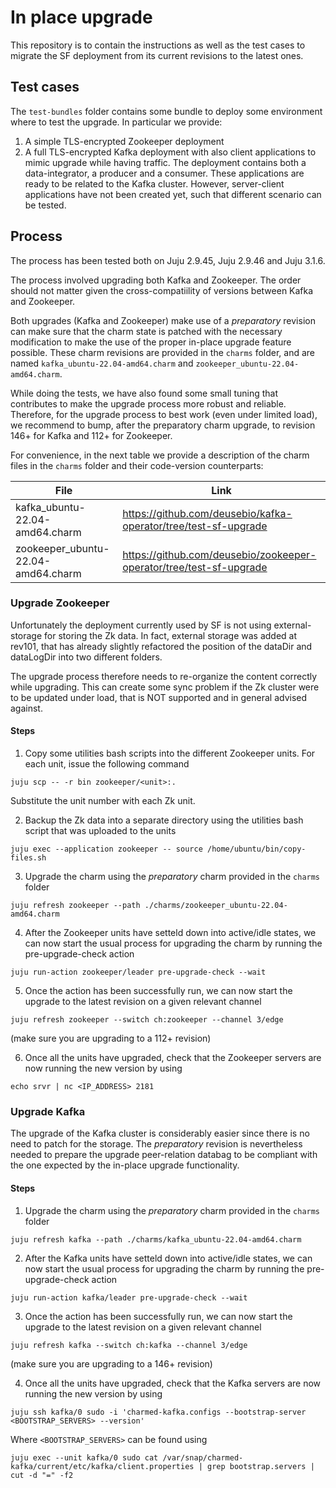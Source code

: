 # In place upgrade

This repository is to contain the instructions as well as the test cases to migrate the SF deployment from its current revisions to the latest ones.

## Test cases

The `test-bundles` folder contains some bundle to deploy some environment where to test the upgrade. In particular we provide:

1. A simple TLS-encrypted Zookeeper deployment
2. A full TLS-encrypted Kafka deployment with also client applications to mimic upgrade while having traffic. The deployment contains both a data-integrator, a producer and a consumer. These applications are ready to be related to the Kafka cluster. However, server-client applications have not been created yet, such that different scenario can be tested. 

## Process

The process has been tested both on Juju 2.9.45, Juju 2.9.46 and Juju 3.1.6.

The process involved upgrading both Kafka and Zookeeper. The order should not matter given the cross-compatiility of versions between Kafka and Zookeeper. 

Both upgrades (Kafka and Zookeeper) make use of a *preparatory* revision can make sure that the charm state is patched with the necessary modification to make the use of the proper in-place upgrade feature possible. These charm revisions are provided in the `charms` folder, and are named `kafka_ubuntu-22.04-amd64.charm` and `zookeeper_ubuntu-22.04-amd64.charm`.

While doing the tests, we have also found some small tuning that contributes to make the upgrade process more robust and reliable. Therefore, for the upgrade process to best work (even under limited load), we recommend to bump, after the preparatory charm upgrade, to revision 146+ for Kafka and 112+ for Zookeeper.

For convenience, in the next table we provide a description of the charm files in the `charms` folder and their code-version counterparts:

| File                                     | Link                                                                |
|------------------------------------------|---------------------------------------------------------------------|
| kafka_ubuntu-22.04-amd64.charm           | https://github.com/deusebio/kafka-operator/tree/test-sf-upgrade     |
| zookeeper_ubuntu-22.04-amd64.charm       | https://github.com/deusebio/zookeeper-operator/tree/test-sf-upgrade |

### Upgrade Zookeeper

Unfortunately the deployment currently used by SF is not using external-storage for storing the Zk data. In fact, external storage was added at rev101, that has already slightly refactored the position of the dataDir and dataLogDir into two different folders.

The upgrade process therefore needs to re-organize the content correctly while upgrading. This can create some sync problem if the Zk cluster were to be updated under load, that is NOT supported and in general advised against.

#### Steps

1. Copy some utilities bash scripts into the different Zookeeper units. For each unit, issue the following command

```
juju scp -- -r bin zookeeper/<unit>:. 
```

Substitute the unit number with each Zk unit.


2. Backup the Zk data into a separate directory using the utilities bash script that was uploaded to the units

```
juju exec --application zookeeper -- source /home/ubuntu/bin/copy-files.sh
```

3. Upgrade the charm using the *preparatory* charm provided in the `charms` folder

```
juju refresh zookeeper --path ./charms/zookeeper_ubuntu-22.04-amd64.charm
```

4. After the Zookeeper units have setteld down into active/idle states, we can now start the usual process for upgrading the charm by running the pre-upgrade-check action

```
juju run-action zookeeper/leader pre-upgrade-check --wait
```

5. Once the action has been successfully run, we can now start the upgrade to the latest revision on a given relevant channel

```
juju refresh zookeeper --switch ch:zookeeper --channel 3/edge
```

(make sure you are upgrading to a 112+ revision)

6. Once all the units have upgraded, check that the Zookeeper servers are now running the new version by using

```
echo srvr | nc <IP_ADDRESS> 2181
```


### Upgrade Kafka

The upgrade of the Kafka cluster is considerably easier since there is no need to patch for the storage. The *preparatory* revision is nevertheless needed to prepare the upgrade peer-relation databag to be compliant with the one expected by the in-place upgrade functionality. 


#### Steps

1. Upgrade the charm using the *preparatory* charm provided in the `charms` folder

```
juju refresh kafka --path ./charms/kafka_ubuntu-22.04-amd64.charm
```

2. After the Kafka units have setteld down into active/idle states, we can now start the usual process for upgrading the charm by running the pre-upgrade-check action

```
juju run-action kafka/leader pre-upgrade-check --wait
```

3. Once the action has been successfully run, we can now start the upgrade to the latest revision on a given relevant channel

```
juju refresh kafka --switch ch:kafka --channel 3/edge
```

(make sure you are upgrading to a 146+ revision)

4. Once all the units have upgraded, check that the Kafka servers are now running the new version by using

```
juju ssh kafka/0 sudo -i 'charmed-kafka.configs --bootstrap-server <BOOTSTRAP_SERVERS> --version'
```

Where `<BOOTSTRAP_SERVERS>` can be found using

```
juju exec --unit kafka/0 sudo cat /var/snap/charmed-kafka/current/etc/kafka/client.properties | grep bootstrap.servers | cut -d "=" -f2
```





